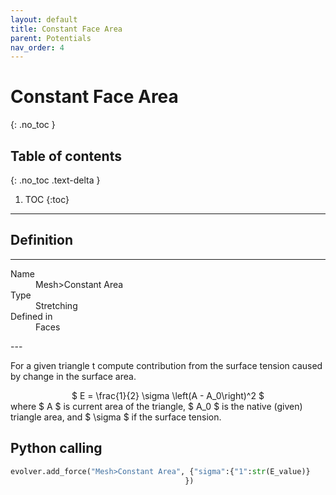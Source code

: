 ```yaml
---
layout: default
title: Constant Face Area
parent: Potentials
nav_order: 4
---
```


# Constant Face Area 
{: .no_toc }

## Table of contents
{: .no_toc .text-delta }

1. TOC
{:toc}

---

## Definition
---
<dl>
  <dt>Name</dt>
  <dd>Mesh>Constant Area</dd>
  <dt>Type</dt>
  <dd>Stretching</dd>
  <dt>Defined in</dt>
  <dd>Faces</dd>
</dl>
---

For a given triangle t compute contribution from the surface tension caused by change in the surface area. 
<div align="center">
    $ E = \frac{1}{2} \sigma \left(A - A_0\right)^2 $
</div>
where $ A $ is current area of the triangle, $ A_0 $  is the native (given) triangle area, and $ \sigma $ if the surface tension.




## Python calling

```python
evolver.add_force("Mesh>Constant Area", {"sigma":{"1":str(E_value)}
                                       })
```                                
